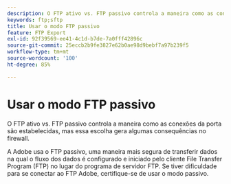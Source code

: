 ```yaml
---
description: O FTP ativo vs. FTP passivo controla a maneira como as conexões da porta são estabelecidas, mas essa escolha gera algumas consequências no firewall.
keywords: ftp;sftp
title: Usar o modo FTP passivo
feature: FTP Export
exl-id: 92f39569-ee41-4c1d-b7de-7a0fff42896c
source-git-commit: 25eccb2b9fe3827e62b0ae98d9bebf7a97b239f5
workflow-type: tm+mt
source-wordcount: '100'
ht-degree: 85%

---
```


# Usar o modo FTP passivo

O FTP ativo vs. FTP passivo controla a maneira como as conexões da porta são estabelecidas, mas essa escolha gera algumas consequências no firewall.

A Adobe usa o FTP passivo, uma maneira mais segura de transferir dados na qual o fluxo dos dados é configurado e iniciado pelo cliente File Transfer Program (FTP) no lugar do programa de servidor FTP. Se tiver dificuldade para se conectar ao FTP Adobe, certifique-se de usar o modo passivo.
